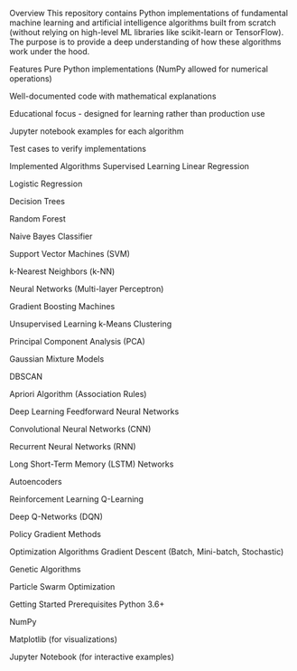 Overview
This repository contains Python implementations of fundamental machine learning and artificial intelligence algorithms built from scratch (without relying on high-level ML libraries like scikit-learn or TensorFlow). The purpose is to provide a deep understanding of how these algorithms work under the hood.

Features
Pure Python implementations (NumPy allowed for numerical operations)

Well-documented code with mathematical explanations

Educational focus - designed for learning rather than production use

Jupyter notebook examples for each algorithm

Test cases to verify implementations

Implemented Algorithms
Supervised Learning
Linear Regression

Logistic Regression

Decision Trees

Random Forest

Naive Bayes Classifier

Support Vector Machines (SVM)

k-Nearest Neighbors (k-NN)

Neural Networks (Multi-layer Perceptron)

Gradient Boosting Machines

Unsupervised Learning
k-Means Clustering

Principal Component Analysis (PCA)

Gaussian Mixture Models

DBSCAN

Apriori Algorithm (Association Rules)

Deep Learning
Feedforward Neural Networks

Convolutional Neural Networks (CNN)

Recurrent Neural Networks (RNN)

Long Short-Term Memory (LSTM) Networks

Autoencoders

Reinforcement Learning
Q-Learning

Deep Q-Networks (DQN)

Policy Gradient Methods

Optimization Algorithms
Gradient Descent (Batch, Mini-batch, Stochastic)

Genetic Algorithms

Particle Swarm Optimization

Getting Started
Prerequisites
Python 3.6+

NumPy

Matplotlib (for visualizations)

Jupyter Notebook (for interactive examples)
